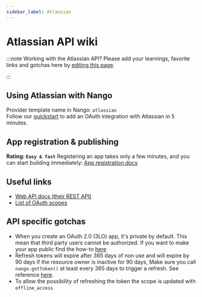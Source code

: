 ```yaml
---
sidebar_label: Atlassian
---
```


# Atlassian API wiki

:::note Working with the Atlassian API?
Please add your learnings, favorite links and gotchas here by [editing this page](https://github.com/nangohq/nango/tree/master/docs/docs/providers/atlassian.md).

:::

## Using Atlassian with Nango

Provider template name in Nango: `atlassian`  
Follow our [quickstart](../quickstart.md) to add an OAuth integration with Atlassian in 5 minutes.

## App registration & publishing

**Rating: `Easy & fast`**
Registering an app takes only a few minutes, and you can start building immediately: [App registration docs](https://developer.atlassian.com/cloud/jira/platform/oauth-2-3lo-apps/)


## Useful links

-   [Web API docs (their REST API)](https://developer.atlassian.com/cloud/confluence/oauth-2-3lo-apps)
-   [List of OAuth scopes](https://developer.atlassian.com/cloud/jira/platform/scopes-for-oauth-2-3LO-and-forge-apps/#classic-scopes)

## API specific gotchas

- When you create an OAuth 2.0 (3LO) app, it's private by default. This mean that third party users cannot be authorized. If you want to make your app public find the how-to [here](https://developer.atlassian.com/cloud/jira/platform/oauth-2-3lo-apps/#distributing-your-oauth-2-0--3lo--apps)
- Refresh tokens will expire after 365 days of non use and will expire by 90 days if the resource owner is inactive for 90 days, Make sure you call `nango.getToken()` at least every 365 days to trigger a refresh. See reference [here](https://developer.atlassian.com/cloud/jira/platform/oauth-2-3lo-apps/#how-do-i-get-a-new-access-token--if-my-access-token-expires-or-is-revoked-).
- To allow the possibility of refreshing the token the scope is updated with `offline_access`


